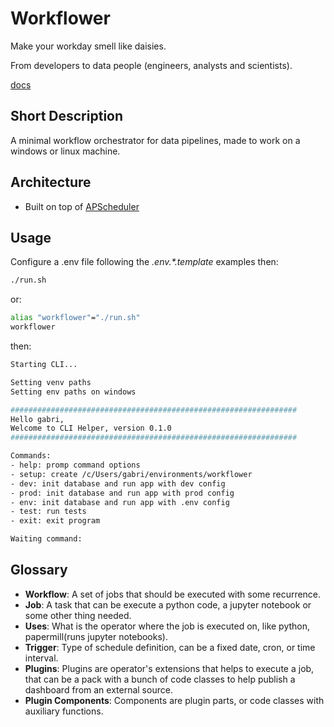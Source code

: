 # Workflower

Make your workday smell like daisies.

From developers to data people (engineers, analysts and scientists).

[docs](https://dmenezesgabriel.github.io/workflower/)

## Short Description

A minimal workflow orchestrator for data pipelines, made to work on a windows or linux machine.

## Architecture

- Built on top of [APScheduler](https://github.com/agronholm/apscheduler)

## Usage

Configure a .env file following the _.env.\*.template_ examples then:

```sh
./run.sh
```

or:

```sh
alias "workflower"="./run.sh"
workflower
```

then:

```sh
Starting CLI...

Setting venv paths
Setting env paths on windows

################################################################
Hello gabri,
Welcome to CLI Helper, version 0.1.0
################################################################

Commands:
- help: promp command options
- setup: create /c/Users/gabri/environments/workflower
- dev: init database and run app with dev config
- prod: init database and run app with prod config
- env: init database and run app with .env config
- test: run tests
- exit: exit program

Waiting command:

```

## Glossary

- **Workflow**:
  A set of jobs that should be executed with some recurrence.
- **Job**:
  A task that can be execute a python code, a jupyter notebook or some other thing needed.
- **Uses**:
  What is the operator where the job is executed on, like python, papermill(runs jupyter notebooks).
- **Trigger**:
  Type of schedule definition, can be a fixed date, cron, or time interval.
- **Plugins**:
  Plugins are operator's extensions that helps to execute a job, that can be a pack with a bunch of code classes to help publish a dashboard from an external source.
- **Plugin Components**:
  Components are plugin parts, or code classes with auxiliary functions.
